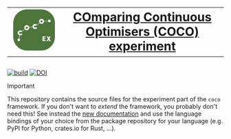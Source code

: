 <h1 align="center">
    <table border="0">
  <td>
    <img src="https://raw.githubusercontent.com/numbbo/coco-experiment/main/logo/coco-ex-300.webp" width="300">
  </td>
  <td>
      <A href="https://numbbo.it">COmparing Continuous Optimisers (COCO)</A> <A href="https://numbbo.github.io/coco-doc/apidocs/cocoex">experiment</A>
  </td>
</table>
</h1>

[![build](https://img.shields.io/github/actions/workflow/status/numbbo/coco-experiment/build.yml?branch=main)][buildaction]
[![DOI](https://zenodo.org/badge/DOI/10.5281/zenodo.2594848.svg)][paper]

> [!IMPORTANT]
>
> This repository contains the source files for the experiment part of the `coco` framework.
> If you don't want to *extend* the framework, you probably don't need this!
> See instead the [new documentation](https://numbbo.it/getting-started) and use the language bindings of your choice from the package repository for your language (e.g. PyPI for Python, crates.io for Rust, ...).

[buildaction]: https://github.com/numbbo/coco-experiment/actions?query=branch%3Amain
[paper]: https://doi.org/10.5281/zenodo.2594848
